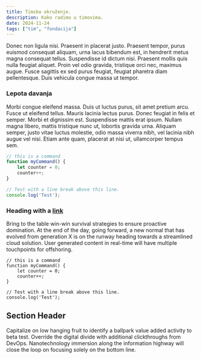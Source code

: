 ```yaml
---
title: Timsko okruženje.
description: Kako radimo u timovima.
date: 2024-11-24
tags: ["tim", "fondacija"]
---
```

Donec non ligula nisi. Praesent in placerat justo. Praesent tempor, purus euismod consequat aliquam, urna lacus bibendum est, in hendrerit metus magna consequat tellus. Suspendisse id dictum nisi. Praesent mollis quis nulla feugiat aliquet. Proin vel odio gravida, tristique orci nec, maximus augue. Fusce sagittis ex sed purus feugiat, feugiat pharetra diam pellentesque. Duis vehicula congue massa ut tempor. 

### Lepota davanja

Morbi congue eleifend massa. Duis ut luctus purus, sit amet pretium arcu. Fusce ut eleifend tellus. Mauris lacinia lectus purus. Donec feugiat in felis et semper. Morbi et dignissim est. Suspendisse mattis erat ipsum. Nullam magna libero, mattis tristique nunc ut, lobortis gravida urna. Aliquam semper, justo vitae luctus molestie, odio massa viverra nibh, vel lacinia nibh augue vel nisi. Etiam ante quam, placerat at nisi ut, ullamcorper tempus sem. 

```js
// this is a command
function myCommand() {
	let counter = 0;
	counter++;
}

// Test with a line break above this line.
console.log('Test');
```

### Heading with a [link](#code)

Bring to the table win-win survival strategies to ensure proactive domination. At the end of the day, going forward, a new normal that has evolved from generation X is on the runway heading towards a streamlined cloud solution. User generated content in real-time will have multiple touchpoints for offshoring.

```
// this is a command
function myCommand() {
	let counter = 0;
	counter++;
}

// Test with a line break above this line.
console.log('Test');
```

## Section Header

Capitalize on low hanging fruit to identify a ballpark value added activity to beta test. Override the digital divide with additional clickthroughs from DevOps. Nanotechnology immersion along the information highway will close the loop on focusing solely on the bottom line.
